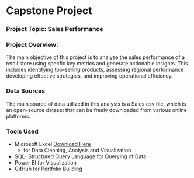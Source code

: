 # Capstone Project

### Project Topic: Sales Performance 

### Project Overview:
The main objective of this project is to analyse the sales performance of a retail  store using specfic key metrics and generate actionable insights. This includes identifying top-selling products, assessing regional performance developing effective strategies, and improving operational efficiency.

### Data Sources 
The main source of data utilized in this analysis is a Sales.csv file, which is an open-source dataset that can be freely downloaded from various online platforms.

### Tools Used
- Microsoft Excel [Download Here](https://www.microsoft.com)
   - for Data Cleaning, Analysis and Visualization 
- SQL- Structured Query Language for  Querying of Data 
- Power BI for Visualization
- GitHub for Portfolio Building
